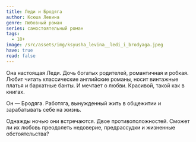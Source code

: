 ```yaml
---
title: Леди и Бродяга
author: Ксюша Левина
genre: Любовный роман
series: самостоятельный роман
tags:
  - 18+
image: /src/assets/img/ksyusha_levina__ledi_i_brodyaga.jpeg
have: true
read: false
---
```

Она настоящая Леди. Дочь богатых родителей, романтичная и робкая. Любит читать классические английские романы, носит винтажные платья и бархатные банты. И мечтает о любви. Красивой, такой как в книгах.

Он — Бродяга. Работяга, вынужденный жить в общежитии и зарабатывать себе на жизнь.

Однажды ночью они встречаются. Двое противоположностей. Сможет ли их любовь преодолеть недоверие, предрассудки и жизненные обстоятельства?
